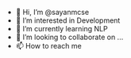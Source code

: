 - 👋 Hi, I’m @sayanmcse
- 👀 I’m interested in Development
- 🌱 I’m currently learning NLP 
- 💞️ I’m looking to collaborate on ...
- 📫 How to reach me 

<!---
code-say/code-say is a ✨ special ✨ repository because its `README.md` (this file) appears on your GitHub profile.
You can click the Preview link to take a look at your changes.
--->
